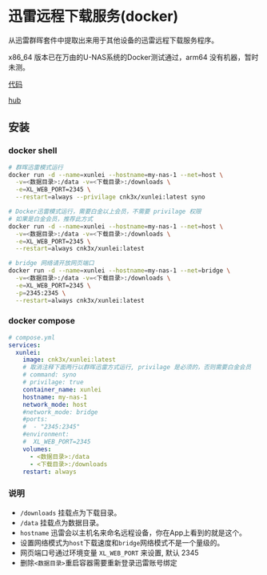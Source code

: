 # 迅雷远程下载服务(docker)

从迅雷群晖套件中提取出来用于其他设备的迅雷远程下载服务程序。

x86_64 版本已在万由的U-NAS系统的Docker测试通过，arm64 没有机器，暂时未测。

[代码](https://github.com/cnk3x/xunlei/tree/docker)

[hub](https://hub.docker.com/r/cnk3x/xunlei)

## 安装

### docker shell

```bash
# 群晖迅雷模式运行
docker run -d --name=xunlei --hostname=my-nas-1 --net=host \
  -v=<数据目录>:/data -v=<下载目录>:/downloads \
  -e=XL_WEB_PORT=2345 \
  --restart=always --privilage cnk3x/xunlei:latest syno

# Docker迅雷模式运行，需要白金以上会员，不需要 privilage 权限
# 如果是白金会员，推荐此方式
docker run -d --name=xunlei --hostname=my-nas-1 --net=host \
  -v=<数据目录>:/data -v=<下载目录>:/downloads \
  -e=XL_WEB_PORT=2345 \
  --restart=always cnk3x/xunlei:latest

# bridge 网络请开放网页端口
docker run -d --name=xunlei --hostname=my-nas-1 --net=bridge \
  -v=<数据目录>:/data -v=<下载目录>:/downloads \
  -e=XL_WEB_PORT=2345 \
  -p=2345:2345 \
  --restart=always cnk3x/xunlei:latest
```

### docker compose

```yaml
# compose.yml
services:
  xunlei:
    image: cnk3x/xunlei:latest
    # 取消注释下面两行以群晖迅雷方式运行, privilage 是必须的，否则需要白金会员
    # command: syno
    # privilage: true
    container_name: xunlei
    hostname: my-nas-1
    network_mode: host
    #network_mode: bridge
    #ports:
    #  - "2345:2345"
    #environment:
    #  XL_WEB_PORT=2345
    volumes:
      - <数据目录>:/data
      - <下载目录>:/downloads
    restart: always
```

### 说明

- `/downloads` 挂载点为下载目录。
- `/data` 挂载点为数据目录。
- `hostname` 迅雷会以主机名来命名远程设备，你在App上看到的就是这个。
- 设置网络模式为`host`下载速度和`bridge`网络模式不是一个量级的。
- 网页端口号通过环境变量 `XL_WEB_PORT` 来设置, 默认 2345
- 删除`<数据目录>`重启容器需要重新登录迅雷账号绑定
